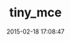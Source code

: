 ---
layout: post
title:  "tiny_mce"
repo:   "kete/tiny_mce"
date:   2015-02-18 17:08:47
gemurl: http://github.com/kete/tiny_mce
---